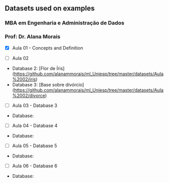 ## Datasets used on examples
### MBA em Engenharia e Administração de Dados
### Prof: Dr. Alana Morais


- [x] Aula 01 - Concepts and Definition

- [ ] Aula 02 
* Database 2: [Flor de Íris] (https://github.com/alanammorais/ml_Uniesp/tree/master/datasets/Aula%2002/iris)
* Database 3: [Base sobre divórcio] (https://github.com/alanammorais/ml_Uniesp/tree/master/datasets/Aula%2002/divorce)

- [ ] Aula 03 - Database 3
* Database: 

- [ ] Aula 04 - Database 4
* Database: 

- [ ] Aula 05 - Database 5
* Database: 

- [ ] Aula 06 - Database 6
* Database: 

